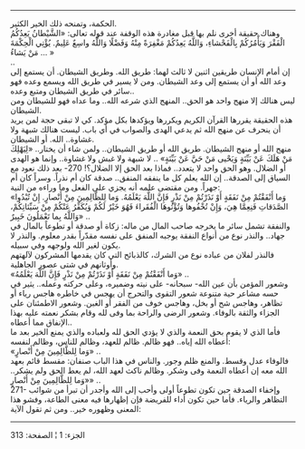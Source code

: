 ------------------------------------------------------------------------

الحكمة، وتمنحه ذلك الخير الكثير.  
وهناك حقيقة أخرى نلم بها قبل مغادرة هذه الوقفة عند قوله تعالى: «الشَّيْطانُ
يَعِدُكُمُ الْفَقْرَ وَيَأْمُرُكُمْ بِالْفَحْشاءِ، وَاللَّهُ يَعِدُكُمْ مَغْفِرَةً مِنْهُ وَفَضْلًا وَاللَّهُ واسِعٌ
عَلِيمٌ. يُؤْتِي الْحِكْمَةَ مَنْ يَشاءُ ... »  
..  
إن أمام الإنسان طريقين اثنين لا ثالث لهما: طريق الله. وطريق الشيطان. أن
يستمع إلى وعد الله أو أن يستمع إلى وعد الشيطان. ومن لا يسير في طريق الله
ويسمع وعده فهو سائر في طريق الشيطان ومتبع وعده..  
ليس هنالك إلا منهج واحد هو الحق.. المنهج الذي شرعه الله.. وما عداه فهو
للشيطان ومن الشيطان.  
هذه الحقيقة يقررها القرآن الكريم ويكررها ويؤكدها بكل مؤكد. كي لا تبقى
حجة لمن يريد أن ينحرف عن منهج الله ثم يدعي الهدى والصواب في أي باب. ليست
هنالك شبهة ولا غشاوة.. الله. أو الشيطان.  
منهج الله أو منهج الشيطان. طريق الله أو طريق الشيطان.. ولمن شاء أن
يختار.. «لِيَهْلِكَ مَنْ هَلَكَ عَنْ بَيِّنَةٍ وَيَحْيى مَنْ حَيَّ عَنْ بَيِّنَةٍ» .. لا شبهة ولا غبش
ولا غشاوة.. وإنما هو الهدى أو الضلال. وهو الحق واحد لا يتعدد.. فماذا بعد
الحق إلا الضلال؟! 270- بعد ذلك نعود مع السياق إلى الصدقة.. إن الله يعلم
كل ما ينفقه المنفق.. صدقة كان أم نذراً. وسراً كان أم جهراً. ومن مقتضى علمه
أنه يجزي على الفعل وما وراءه من النية:  
«وَما أَنْفَقْتُمْ مِنْ نَفَقَةٍ أَوْ نَذَرْتُمْ مِنْ نَذْرٍ فَإِنَّ اللَّهَ يَعْلَمُهُ. وَما لِلظَّالِمِينَ مِنْ
أَنْصارٍ. إِنْ تُبْدُوا الصَّدَقاتِ فَنِعِمَّا هِيَ، وَإِنْ تُخْفُوها وَتُؤْتُوهَا الْفُقَراءَ فَهُوَ خَيْرٌ لَكُمْ
وَيُكَفِّرُ عَنْكُمْ مِنْ سَيِّئاتِكُمْ، وَاللَّهُ بِما تَعْمَلُونَ خَبِيرٌ» ..  
والنفقة تشمل سائر ما يخرجه صاحب المال من ماله: زكاة أو صدقة أو تطوعاً
بالمال في جهاد.. والنذر نوع من أنواع النفقة يوجبه المنفق على نفسه مقدّراً
بقدر معلوم. والنذر لا يكون لغير الله ولوجهه وفي سبيله.  
فالنذر لفلان من عباده نوع من الشرك، كالذبائح التي كان يقدمها المشركون
لآلهتهم وأوثانهم في شتى عصور الجاهلية.  
«وَما أَنْفَقْتُمْ مِنْ نَفَقَةٍ أَوْ نَذَرْتُمْ مِنْ نَذْرٍ فَإِنَّ اللَّهَ يَعْلَمُهُ» ..  
وشعور المؤمن بأن عين الله- سبحانه- على نيته وضميره، وعلى حركته وعمله..
يثير في حسه مشاعر حية متنوعة شعور التقوى والتحرج أن يهجس في خاطره هاجس
رياء أو تظاهر، وهاجس شح أو بخل، وهاجس خوف من الفقر أو الغبن. وشعور
الاطمئنان على الجزاء والثقة بالوفاء. وشعور الرضى والراحة بما وفى لله
وقام بشكر نعمته عليه بهذا الإنفاق مما أعطاه..  
فأما الذي لا يقوم بحق النعمة والذي لا يؤدي الحق لله ولعباده والذي يمنع
الخير بعد ما أعطاه الله إياه.. فهو ظالم. ظالم للعهد، وظالم للناس، وظالم
لنفسه:  
«وَما لِلظَّالِمِينَ مِنْ أَنْصارٍ» ..  
فالوفاء عدل وقسط. والمنع ظلم وجور. والناس في هذا الباب صنفان: مقسط قائم
بعهد الله معه إن أعطاه النعمة وفى وشكر. وظالم ناكث لعهد الله، لم يعط
الحق ولم يشكر.. «وَما لِلظَّالِمِينَ مِنْ أَنْصارٍ» ..  
271- وإخفاء الصدقة حين تكون تطوعاً أولى وأحب إلى الله وأجدر أن تبرأ من
شوائب التظاهر والرياء. فأما حين تكون أداء للفريضة فإن إظهارها فيه معنى
الطاعة، وفشو هذا المعنى وظهوره خير.. ومن ثم تقول الآية:

------------------------------------------------------------------------

الجزء: 1 ¦ الصفحة: 313
